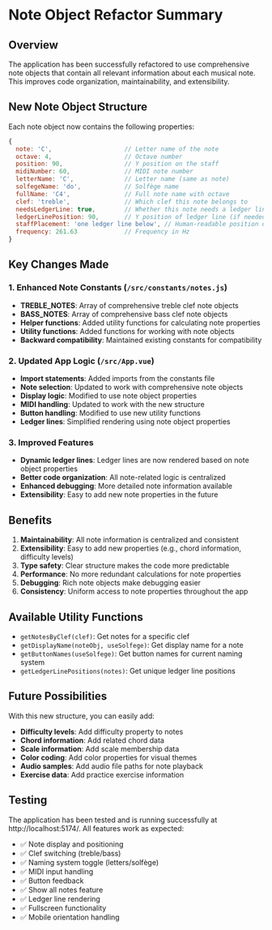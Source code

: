# Note Object Refactor Summary

## Overview
The application has been successfully refactored to use comprehensive note objects that contain all relevant information about each musical note. This improves code organization, maintainability, and extensibility.

## New Note Object Structure

Each note object now contains the following properties:

```javascript
{
  note: 'C',                    // Letter name of the note
  octave: 4,                    // Octave number
  position: 90,                 // Y position on the staff
  midiNumber: 60,               // MIDI note number
  letterName: 'C',              // Letter name (same as note)
  solfegeName: 'do',            // Solfège name
  fullName: 'C4',               // Full note name with octave
  clef: 'treble',               // Which clef this note belongs to
  needsLedgerLine: true,        // Whether this note needs a ledger line
  ledgerLinePosition: 90,       // Y position of ledger line (if needed)
  staffPlacement: 'one ledger line below', // Human-readable position description
  frequency: 261.63             // Frequency in Hz
}
```

## Key Changes Made

### 1. Enhanced Note Constants (`/src/constants/notes.js`)
- **TREBLE_NOTES**: Array of comprehensive treble clef note objects
- **BASS_NOTES**: Array of comprehensive bass clef note objects
- **Helper functions**: Added utility functions for calculating note properties
- **Utility functions**: Added functions for working with note objects
- **Backward compatibility**: Maintained existing constants for compatibility

### 2. Updated App Logic (`/src/App.vue`)
- **Import statements**: Added imports from the constants file
- **Note selection**: Updated to work with comprehensive note objects
- **Display logic**: Modified to use note object properties
- **MIDI handling**: Updated to work with the new structure
- **Button handling**: Modified to use new utility functions
- **Ledger lines**: Simplified rendering using note object properties

### 3. Improved Features
- **Dynamic ledger lines**: Ledger lines are now rendered based on note object properties
- **Better code organization**: All note-related logic is centralized
- **Enhanced debugging**: More detailed note information available
- **Extensibility**: Easy to add new note properties in the future

## Benefits

1. **Maintainability**: All note information is centralized and consistent
2. **Extensibility**: Easy to add new properties (e.g., chord information, difficulty levels)
3. **Type safety**: Clear structure makes the code more predictable
4. **Performance**: No more redundant calculations for note properties
5. **Debugging**: Rich note objects make debugging easier
6. **Consistency**: Uniform access to note properties throughout the app

## Available Utility Functions

- `getNotesByClef(clef)`: Get notes for a specific clef
- `getDisplayName(noteObj, useSolfege)`: Get display name for a note
- `getButtonNames(useSolfege)`: Get button names for current naming system
- `getLedgerLinePositions(notes)`: Get unique ledger line positions

## Future Possibilities

With this new structure, you can easily add:
- **Difficulty levels**: Add difficulty property to notes
- **Chord information**: Add related chord data
- **Scale information**: Add scale membership data
- **Color coding**: Add color properties for visual themes
- **Audio samples**: Add audio file paths for note playback
- **Exercise data**: Add practice exercise information

## Testing

The application has been tested and is running successfully at http://localhost:5174/. All features work as expected:
- ✅ Note display and positioning
- ✅ Clef switching (treble/bass)
- ✅ Naming system toggle (letters/solfège)
- ✅ MIDI input handling
- ✅ Button feedback
- ✅ Show all notes feature
- ✅ Ledger line rendering
- ✅ Fullscreen functionality
- ✅ Mobile orientation handling

